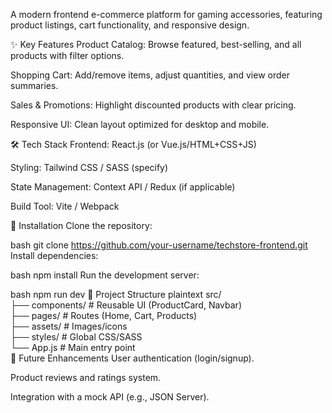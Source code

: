 A modern frontend e-commerce platform for gaming accessories, featuring product listings, cart functionality, and responsive design.

✨ Key Features
Product Catalog: Browse featured, best-selling, and all products with filter options.

Shopping Cart: Add/remove items, adjust quantities, and view order summaries.

Sales & Promotions: Highlight discounted products with clear pricing.

Responsive UI: Clean layout optimized for desktop and mobile.

🛠️ Tech Stack
Frontend: React.js (or Vue.js/HTML+CSS+JS)

Styling: Tailwind CSS / SASS (specify)

State Management: Context API / Redux (if applicable)

Build Tool: Vite / Webpack

🚀 Installation
Clone the repository:

bash
git clone https://github.com/your-username/techstore-frontend.git
Install dependencies:

bash
npm install
Run the development server:

bash
npm run dev
📂 Project Structure
plaintext
src/  
├── components/      # Reusable UI (ProductCard, Navbar)  
├── pages/           # Routes (Home, Cart, Products)  
├── assets/          # Images/icons  
├── styles/          # Global CSS/SASS  
└── App.js           # Main entry point  
🌟 Future Enhancements
User authentication (login/signup).

Product reviews and ratings system.

Integration with a mock API (e.g., JSON Server).


